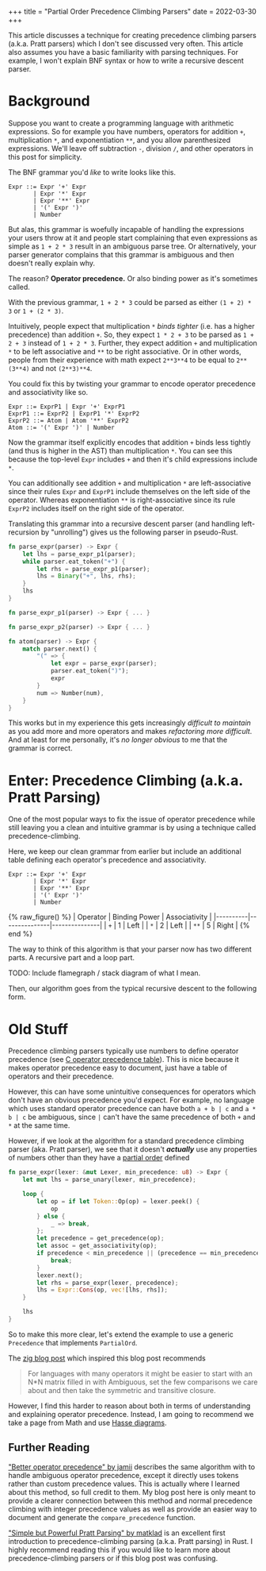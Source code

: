 +++
title = "Partial Order Precedence Climbing Parsers"
date = 2022-03-30
+++

This article discusses a technique for creating precedence climbing parsers
(a.k.a. Pratt parsers) which I don't see discussed very often. This article also
assumes you have a basic familiarity with parsing techniques. For example, I
won't explain BNF syntax or how to write a recursive descent parser.

# Background

Suppose you want to create a programming language with arithmetic expressions.
So for example you have numbers, operators for addition `+`, multiplication `*`,
and exponentiation `**`, and you allow parenthesized expressions. We'll leave
off subtraction `-`, division `/`, and other operators in this post for
simplicity.

The BNF grammar you'd *like* to write looks like this.

```bnf
Expr ::= Expr '+' Expr
       | Expr '*' Expr
       | Expr '**' Expr
       | '(' Expr ')'
       | Number
```

But alas, this grammar is woefully incapable of handling the expressions your
users throw at it and people start complaining that even expressions as simple
as `1 + 2 * 3` result in an ambiguous parse tree. Or alternatively, your parser
generator complains that this grammar is ambiguous and then doesn't really
explain why.

The reason? **Operator precedence.** Or also binding power as it's sometimes
called.

With the previous grammar, `1 + 2 * 3` could be parsed as either `(1 + 2) * 3`
or `1 + (2 * 3)`.

<!-- TODO: Maybe include a graph of the AST here -->

Intuitively, people expect that multiplication `*` *binds tighter* (i.e. has a
higher precedence) than addition `+`. So, they expect `1 * 2 + 3` to be parsed
as `1 + 2 + 3` instead of `1 + 2 * 3`. Further, they expect addition `+` and
multiplication `*` to be left associative and `**` to be right associative. Or
in other words, people from their experience with math expect `2**3**4` to be
equal to `2**(3**4)` and not `(2**3)**4`.

You could fix this by twisting your grammar to encode operator precedence and
associativity like so.

```bnf
Expr ::= ExprP1 | Expr '+' ExprP1
ExprP1 ::= ExprP2 | ExprP1 '*' ExprP2
ExprP2 ::= Atom | Atom '**' ExprP2
Atom ::= '(' Expr ')' | Number
```

Now the grammar itself explicitly encodes that addition `+` binds less tightly
(and thus is higher in the AST) than multiplication `*`. You can see this
because the top-level `Expr` includes `+` and then it's child expressions
include `*`.

You can additionally see addition `+` and multiplication `*` are
left-associative since their rules `Expr` and `ExprP1` include themselves on the
left side of the operator. Whereas exponentiation `**` is right-associative
since its rule `ExprP2` includes itself on the right side of the operator.

Translating this grammar into a recursive descent parser (and handling
left-recursion by "unrolling") gives us the following parser in pseudo-Rust.

```rs
fn parse_expr(parser) -> Expr {
    let lhs = parse_expr_p1(parser);
    while parser.eat_token("+") {
        let rhs = parse_expr_p1(parser);
        lhs = Binary("+", lhs, rhs);
    }
    lhs
}

fn parse_expr_p1(parser) -> Expr { ... }

fn parse_expr_p2(parser) -> Expr { ... }

fn atom(parser) -> Expr {
    match parser.next() {
        "(" => {
            let expr = parse_expr(parser);
            parser.eat_token(")");
            expr
        }
        num => Number(num),
    }
}
```

This works but in my experience this gets increasingly *difficult to maintain*
as you add more and more operators and makes *refactoring more difficult*. And
at least for me personally, it's *no longer obvious* to me that the grammar is
correct.

# Enter: Precedence Climbing (a.k.a. Pratt Parsing)

One of the most popular ways to fix the issue of operator precedence while still
leaving you a clean and intuitive grammar is by using a technique called
precedence-climbing.

Here, we keep our clean grammar from earlier but include an additional table
defining each operator's precedence and associativity.

```bnf
Expr ::= Expr '+' Expr
       | Expr '*' Expr
       | Expr '**' Expr
       | '(' Expr ')'
       | Number
```

{% raw_figure() %}
| Operator | Binding Power | Associativity |
|----------|---------------|---------------|
| `+`      | 1             | Left          |
| `*`      | 2             | Left          |
| `**`     | 5             | Right         |
{% end %}

The way to think of this algorithm is that your parser now has two different
parts. A recursive part and a loop part.

TODO: Include flamegraph / stack diagram of what I mean.

Then, our algorithm goes from the typical recursive descent to the following
form.

# Old Stuff

Precedence climbing parsers typically use numbers to define operator precedence
(see [C operator precedence
table](https://en.cppreference.com/w/c/language/operator_precedence)). This is
nice because it makes operator precedence easy to document, just have a table of
operators and their precedence.

However, this can have some unintuitive consequences for operators which don't
have an obvious precedence you'd expect. For example, no language which uses
standard operator precedence can have both `a + b | c` and `a * b | c` be
ambiguous, since `|` can't have the same precedence of both `+` and `*` at the
same time.

However, if we look at the algorithm for a standard precedence climbing parser
(aka. Pratt parser), we see that it doesn't ***actually*** use any properties of
numbers other than they have a [partial
order](https://mathworld.wolfram.com/PartialOrder.html) defined

```rs
fn parse_expr(lexer: &mut Lexer, min_precedence: u8) -> Expr {
    let mut lhs = parse_unary(lexer, min_precedence);

    loop {
        let op = if let Token::Op(op) = lexer.peek() {
            op
        } else {
            _ => break,
        };
        let precedence = get_precedence(op);
        let assoc = get_associativity(op);
        if precedence < min_precedence || (precedence == min_precedence && assoc == Assoc::Left) {
            break;
        }
        lexer.next();
        let rhs = parse_expr(lexer, precedence);
        lhs = Expr::Cons(op, vec![lhs, rhs]);
    }

    lhs
}
```

So to make this more clear, let's extend the example to use a generic
`Precedence` that implements `PartialOrd`.

The [zig blog post][zig-link] which inspired this blog post recommends
> For languages with many operators it might be easier to start with an N*N
> matrix filled in with Ambiguous, set the few comparisons we care about and
> then take the symmetric and transitive closure.

However, I find this harder to reason about both in terms of understanding and
explaining operator precedence. Instead, I am going to recommend we take a page
from Math and use [Hasse diagrams][hasse].

## Further Reading

["Better operator precedence" by jamii][zig-link] describes the same algorithm with to
handle ambiguous operator precedence, except it directly uses tokens rather than
custom precedence values. This is actually where I learned about this method, so
full credit to them. My blog post here is only meant to provide a clearer
connection between this method and normal precedence climbing with integer
precedence values as well as provide an easier way to document and generate the
`compare_precedence` function.

["Simple but Powerful Pratt Parsing" by matklad][rust-link] is an excellent
first introduction to precedence-climbing parsing (a.k.a. Pratt parsing) in
Rust. I highly recommend reading this if you would like to learn more about
precedence-climbing parsers or if this blog post was confusing.

[hasse]: https://en.wikipedia.org/wiki/Hasse_diagram
[zig-link]: https://www.scattered-thoughts.net/writing/better-operator-precedence/
[rust-link]: https://matklad.github.io/2020/04/13/simple-but-powerful-pratt-parsing.html
